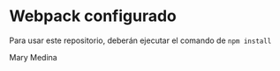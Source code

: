 # Webpack configurado

Para usar este repositorio, deberán ejecutar el comando de ```npm install```

Mary Medina
